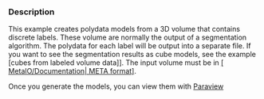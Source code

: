 ### Description
This example creates polydata models from a 3D volume that contains
discrete labels. These volume are normally the output of a
segmentation algorithm. The polydata for each label will be output
into a separate file. If you want to see the segmentation results as
cube models, see the example [cubes from labeled volume data]]. The
input volume must be in [[ MetaIO/Documentation| META
format]]([VTK/Examples/Medical/Cxx/GenerateCubesFromLabels|Create).

Once you generate the models, you can view them with [Paraview](http://paraview.org)
